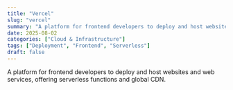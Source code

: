 ```yaml
---
title: "Vercel"
slug: "vercel"
summary: "A platform for frontend developers to deploy and host websites and web services, offering serverless functions and global CDN."
date: 2025-08-02
categories: ["Cloud & Infrastructure"]
tags: ["Deployment", "Frontend", "Serverless"]
draft: false
---
```


A platform for frontend developers to deploy and host websites and web services, offering serverless functions and global CDN.
